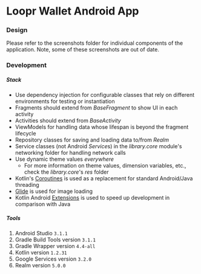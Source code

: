 # Loopr Wallet Android App

### Design
Please refer to the screenshots folder for individual components of the application. Note, some of 
these screenshots are out of date.

### Development

##### Stack
- Use dependency injection for configurable classes that rely on different environments for testing 
or instantiation
- Fragments should extend from *BaseFragment* to show UI in each activity 
- Activities should extend from *BaseActivity*
- ViewModels for handling data whose lifespan is beyond the fragment lifecycle
- Repository classes for saving and loading data to/from *Realm*
- Service classes (not Android *Service*s) in the *library.core* module's networking folder for
handling network calls
- Use dynamic theme values *everywhere*
    - For more information on theme values, dimension variables, etc., check the *library.core*'s 
    *res* folder
- Kotlin's [Coroutines](https://kotlinlang.org/docs/reference/coroutines.html) is used as a 
replacement for standard Android/Java threading
- [Glide](https://github.com/bumptech/glide) is used for image loading
- Kotlin Android [Extensions](https://kotlinlang.org/docs/tutorials/android-plugin.html) is used to 
speed up development in comparison with Java

##### Tools
1. Android Studio `3.1.1`
2. Gradle Build Tools version `3.1.1`
3. Gradle Wrapper version `4.4-all`
4. Kotlin version `1.2.31`
5. Google Services version `3.2.0`
6. Realm version `5.0.0`
